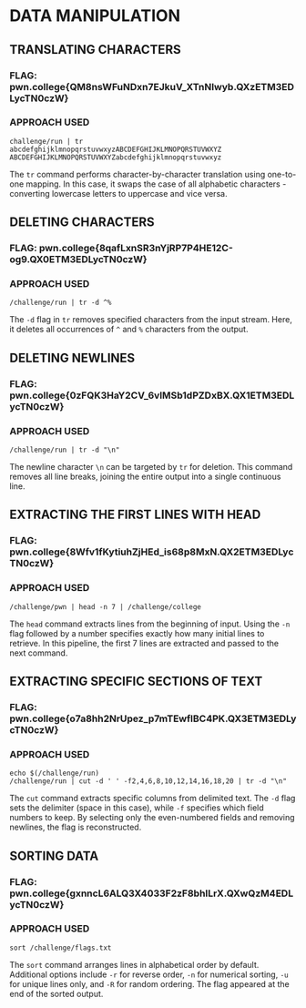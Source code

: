 # DATA MANIPULATION

## TRANSLATING CHARACTERS
### FLAG: pwn.college{QM8nsWFuNDxn7EJkuV_XTnNIwyb.QXzETM3EDLycTN0czW}
### APPROACH USED
```
challenge/run | tr abcdefghijklmnopqrstuvwxyzABCDEFGHIJKLMNOPQRSTUVWXYZ ABCDEFGHIJKLMNOPQRSTUVWXYZabcdefghijklmnopqrstuvwxyz
```
The `tr` command performs character-by-character translation using one-to-one mapping. In this case, it swaps the case of all alphabetic characters - converting lowercase letters to uppercase and vice versa.

## DELETING CHARACTERS
### FLAG: pwn.college{8qafLxnSR3nYjRP7P4HE12C-og9.QX0ETM3EDLycTN0czW}
### APPROACH USED
```
/challenge/run | tr -d ^%
```
The `-d` flag in `tr` removes specified characters from the input stream. Here, it deletes all occurrences of `^` and `%` characters from the output.

## DELETING NEWLINES
### FLAG: pwn.college{0zFQK3HaY2CV_6vlMSb1dPZDxBX.QX1ETM3EDLycTN0czW}
### APPROACH USED
```
/challenge/run | tr -d "\n"
```
The newline character `\n` can be targeted by `tr` for deletion. This command removes all line breaks, joining the entire output into a single continuous line.

## EXTRACTING THE FIRST LINES WITH HEAD
### FLAG: pwn.college{8Wfv1fKytiuhZjHEd_is68p8MxN.QX2ETM3EDLycTN0czW}
### APPROACH USED
```
/challenge/pwn | head -n 7 | /challenge/college
```
The `head` command extracts lines from the beginning of input. Using the `-n` flag followed by a number specifies exactly how many initial lines to retrieve. In this pipeline, the first 7 lines are extracted and passed to the next command.

## EXTRACTING SPECIFIC SECTIONS OF TEXT
### FLAG: pwn.college{o7a8hh2NrUpez_p7mTEwflBC4PK.QX3ETM3EDLycTN0czW}
### APPROACH USED
```
echo $(/challenge/run)
/challenge/run | cut -d ' ' -f2,4,6,8,10,12,14,16,18,20 | tr -d "\n"
```
The `cut` command extracts specific columns from delimited text. The `-d` flag sets the delimiter (space in this case), while `-f` specifies which field numbers to keep. By selecting only the even-numbered fields and removing newlines, the flag is reconstructed.

## SORTING DATA
### FLAG: pwn.college{gxnncL6ALQ3X4033F2zF8bhILrX.QXwQzM4EDLycTN0czW}
### APPROACH USED
```
sort /challenge/flags.txt
```
The `sort` command arranges lines in alphabetical order by default. Additional options include `-r` for reverse order, `-n` for numerical sorting, `-u` for unique lines only, and `-R` for random ordering. The flag appeared at the end of the sorted output.
